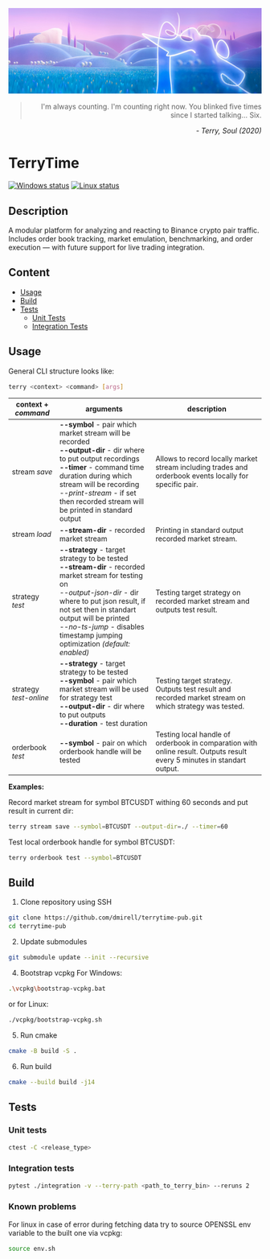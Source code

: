 <p align="center">
  <img src="./docs/images/terry.jpg" alt="Terry">
</p>
<div align="right">
  <blockquote>
    I'm always counting. I'm counting right now. You blinked five times since I started talking... Six.
  </blockquote>
  <p>
    <i>- Terry, Soul (2020)</i>
  </p>
</div>

# TerryTime
[![Windows status](https://github.com/dmirell/terrytime-pub/actions/workflows/windows-check.yaml/badge.svg)](https://github.com/dmirell/terrytime-pub/actions/workflows/windows-check.yaml)
[![Linux status](https://github.com/dmirell/terrytime-pub/actions/workflows/ubuntu-check.yaml/badge.svg)](https://github.com/dmirell/terrytime-pub/actions/workflows/ubuntu-check.yaml)

## Description
A modular platform for analyzing and reacting to Binance crypto pair traffic. Includes order book tracking, market emulation, benchmarking, and order execution — with future support for live trading integration.

## Content
- [Usage](#usage)
- [Build](#build)
- [Tests](#tests)
  - [Unit Tests](#unit-tests)
  - [Integration Tests](#integration-tests)

## Usage
General CLI structure looks like:
```bash
terry <context> <command> [args]
```
| context + *command* | arguments | description |
|-------------------|-----------|-------------|
| stream *save*       | **--symbol** - pair which market stream will be recorded<br>**--output-dir** - dir where to put output recordings<br>**--timer** - command time duration during which stream will be recording<br>*--print-stream* - if set then recorded stream will be printed in standard output | Allows to record locally market stream including trades and orderbook events locally for specific pair. |
| stream *load*       | **--stream-dir** - recorded market stream | Printing in standard output recorded market stream. |
| strategy *test*     | **--strategy** - target strategy to be tested<br>**--stream-dir** - recorded market stream for testing on<br>*--output-json-dir* - dir where to put json result, if not set then in standart output will be printed<br>*--no-ts-jump* - disables timestamp jumping optimization *(default: enabled)* | Testing target strategy on recorded market stream and outputs test result. |
| strategy *test-online* | **--strategy** - target strategy to be tested<br>**--symbol** - pair which market stream will be used for strategy test<br>**--output-dir** - dir where to put outputs<br>**--duration** - test duration | Testing target strategy. Outputs test result and recorded market stream on which strategy was tested. |
| orderbook *test*    | **--symbol** - pair on which orderbook handle will be tested | Testing local handle of orderbook in comparation with online result. Outputs result every 5 minutes in standart output. |

**Examples:**

Record market stream for symbol BTCUSDT withing 60 seconds and put result in current dir:
```bash
terry stream save --symbol=BTCUSDT --output-dir=./ --timer=60
```
Test local orderbook handle for symbol BTCUSDT:
```bash
terry orderbook test --symbol=BTCUSDT
```

## Build
1. Clone repository using SSH
```bash
git clone https://github.com/dmirell/terrytime-pub.git
cd terrytime-pub
```
2. Update submodules
```bash
git submodule update --init --recursive
```
4. Bootstrap vcpkg
For Windows:
```bash
.\vcpkg\bootstrap-vcpkg.bat
```
  or for Linux:
```bash
./vcpkg/bootstrap-vcpkg.sh
```
5. Run cmake
```bash
cmake -B build -S .
```
6. Run build
```bash
cmake --build build -j14
```

## Tests
### Unit tests
```bash
ctest -C <release_type>
```

### Integration tests
```bash
pytest ./integration -v --terry-path <path_to_terry_bin> --reruns 2
```

### Known problems
For linux in case of error during fetching data try to source OPENSSL env variable to the built one via vcpkg:
```bash
source env.sh
```
